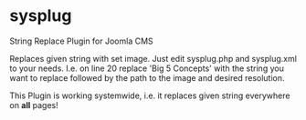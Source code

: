 # sysplug
String Replace Plugin for Joomla CMS

Replaces given string with set image. Just edit sysplug.php and sysplug.xml to your needs. 
I.e. on line 20 replace 
'Big 5 Concepts' with the string you want to replace followed by the path to the image and desired resolution. 

This Plugin is working systemwide, i.e. it replaces given string everywhere on **all** pages!
